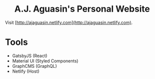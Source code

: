 
<h1 align="center">
  A.J. Aguasin's Personal Website
</h1>



Visit [http://ajaguasin.netlify.com](http://ajaguasin.netlify.com).

# Tools
- GatsbyJS (React)
- Material UI (Styled Components)
- GraphCMS (GraphQL)
- Netlify  (Host)

